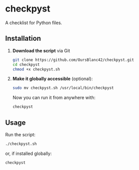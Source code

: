 # checkpyst
A checklist for Python files.

## Installation

1. **Download the script** via Git
   ```bash
   git clone https://github.com/OursBlanc42/checkpyst.git  
   cd checkpyst  
   chmod +x checkpyst.sh  
   ```  


2. **Make it globally accessible** (optional):
   ```bash
   sudo mv checkpyst.sh /usr/local/bin/checkpyst  
   ```
   Now you can run it from anywhere with:
   ```bash
   checkpyst  
   ```

## Usage

Run the script:
```bash
./checkpyst.sh  
```
or, if installed globally:
```bash
checkpyst  
```


